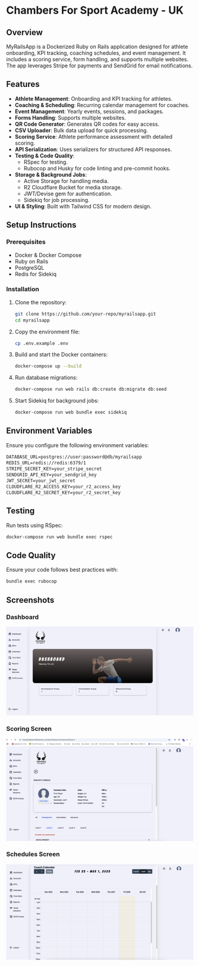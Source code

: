 # Chambers For Sport Academy - UK

## Overview
MyRailsApp is a Dockerized Ruby on Rails application designed for athlete onboarding, KPI tracking, coaching schedules, and event management. It includes a scoring service, form handling, and supports multiple websites. The app leverages Stripe for payments and SendGrid for email notifications.

## Features
- **Athlete Management**: Onboarding and KPI tracking for athletes.
- **Coaching & Scheduling**: Recurring calendar management for coaches.
- **Event Management**: Yearly events, sessions, and packages.
- **Forms Handling**: Supports multiple websites.
- **QR Code Generator**: Generates QR codes for easy access.
- **CSV Uploader**: Bulk data upload for quick processing.
- **Scoring Service**: Athlete performance assessment with detailed scoring.
- **API Serialization**: Uses serializers for structured API responses.
- **Testing & Code Quality**:
  - RSpec for testing.
  - Rubocop and Husky for code linting and pre-commit hooks.
- **Storage & Background Jobs**:
  - Active Storage for handling media.
  - R2 Cloudflare Bucket for media storage.
  - JWT/Devise gem for authentication.
  - Sidekiq for job processing.
- **UI & Styling**: Built with Tailwind CSS for modern design.

## Setup Instructions
### Prerequisites
- Docker & Docker Compose
- Ruby on Rails
- PostgreSQL
- Redis for Sidekiq

### Installation
1. Clone the repository:
   ```sh
   git clone https://github.com/your-repo/myrailsapp.git
   cd myrailsapp
   ```
2. Copy the environment file:
   ```sh
   cp .env.example .env
   ```
3. Build and start the Docker containers:
   ```sh
   docker-compose up --build
   ```
4. Run database migrations:
   ```sh
   docker-compose run web rails db:create db:migrate db:seed
   ```
5. Start Sidekiq for background jobs:
   ```sh
   docker-compose run web bundle exec sidekiq
   ```

## Environment Variables
Ensure you configure the following environment variables:
```env
DATABASE_URL=postgres://user:password@db/myrailsapp
REDIS_URL=redis://redis:6379/1
STRIPE_SECRET_KEY=your_stripe_secret
SENDGRID_API_KEY=your_sendgrid_key
JWT_SECRET=your_jwt_secret
CLOUDFLARE_R2_ACCESS_KEY=your_r2_access_key
CLOUDFLARE_R2_SECRET_KEY=your_r2_secret_key
```

## Testing
Run tests using RSpec:
```sh
docker-compose run web bundle exec rspec
```

## Code Quality
Ensure your code follows best practices with:
```sh
bundle exec rubocop
```

## Screenshots
### Dashboard
![Dashboard](./dashboard-image.png)

### Scoring Screen
![Scoring](./scoring-screen.png)

### Schedules Screen
![Schedules](./schedules-screen.png)

